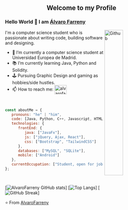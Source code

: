 <p align="center">
 <h2 align="center">Welcome to my Profile</h2>
</p>

### Hello World 👋 I am [Álvaro Farreny](https://github.com/AlvaroFarreny)

<img width="35%" align="right" alt="Github" src="https://github.com/snipe/animated-gifs/blob/master/Approved/FistBumpHero6.gif" />

I'm a computer science student who is passionate about writing code, building software and designing.

- 🔭 I’m currently a computer science student at Universidad Europea de Madrid.
- 📚 I’m currently learning Java, Python and Solidity.
- 🕹️ Pursuing Graphic Design and gaming as hobbies/side hustles.
- 📫 How to reach me: 
<a href="https://www.linkedin.com/in/alvarofarrenyboixader/" target="blank"><img align="center" src="https://raw.githubusercontent.com/rahuldkjain/github-profile-readme-generator/master/src/images/icons/Social/linked-in-alt.svg" alt="alvarofarreny" height="30" width="40" /></a>

<br>

~~~ javascript
const aboutMe = {
   pronouns: "he" | "him",
   code: [Java, Python, C++, Javascript, HTML, CSS, PHP, SQL],
   technologies: {
      frontEnd: {
         java: ["JavaFx"],
         js: ["jQuery, Ajax, React"],
         css: ["Bootstrap", "TailwindCSS"]
      },
      databases: ["MySQL", "SQLite"],
      mobile: ["Android"]
   },
   currentOccupation: ["Student, open for job opportunities"]
};
~~~

</br>

[![AlvaroFarreny GitHub stats](https://github-readme-stats.vercel.app/api?username=AlvaroFarreny)]
[![Top Langs](https://github-readme-stats.vercel.app/api/top-langs/?username=AlvaroFarreny)]
[![GitHub Streak](https://streak-stats.demolab.com/?user=AlvaroFarreny)]


⭐️ From [AlvaroFarreny](https://github.com/AlvaroFarreny/AlvaroFarreny) 
